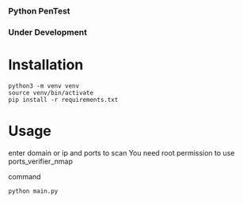 ### Python PenTest

### Under Development ###
# Installation
```
python3 -m venv venv
source venv/bin/activate
pip install -r requirements.txt
```

# Usage

enter domain or ip and ports to scan
You need root permission to use ports_verifier_nmap

command
```
python main.py
```

